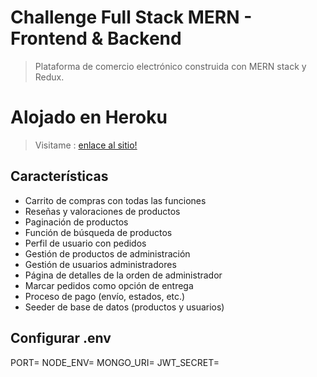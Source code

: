 # Challenge Full Stack MERN - Frontend & Backend

> Plataforma de comercio electrónico construida con MERN stack y Redux.

# Alojado en Heroku

> Visitame : [enlace al sitio!](https://pendiente/)

## Características

- Carrito de compras con todas las funciones
- Reseñas y valoraciones de productos
- Paginación de productos
- Función de búsqueda de productos
- Perfil de usuario con pedidos
- Gestión de productos de administración
- Gestión de usuarios administradores
- Página de detalles de la orden de administrador
- Marcar pedidos como opción de entrega
- Proceso de pago (envío, estados, etc.)
- Seeder de base de datos (productos y usuarios)

## Configurar .env

PORT=
NODE_ENV=
MONGO_URI=
JWT_SECRET=